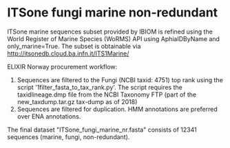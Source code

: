 # ITSone fungi marine non-redundant

ITSone marine sequences subset provided by IBIOM is refined using the World Register of Marine Species (WoRMS) API using AphiaIDByName and only_marine=True. The subset is obtainable via http://itsonedb.cloud.ba.infn.it/ITS1Marine/

ELIXIR Norway procurement workflow:
1. Sequences are filtered to the Fungi (NCBI taxid: 4751) top rank using the script '1filter_fasta_to_tax_rank.py'. The script requires the taxidlineage.dmp file from the NCBI Taxonomy FTP (part of the new_taxdump.tar.gz tax-dump as of 2018) 
2. Sequences are filtered for duplication. HMM annotations are preferred over ENA annotations.

The final dataset "ITSone_fungi_marine_nr.fasta" consists of 12341 sequences (marine, fungi, non-redundant).
